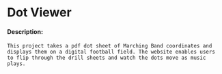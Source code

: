 # Dot Viewer
#### Description: 
    This project takes a pdf dot sheet of Marching Band coordinates and displays them on a digital football field. The website enables users to flip through the drill sheets and watch the dots move as music plays.